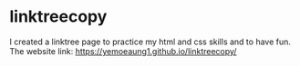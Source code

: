 # linktreecopy

I created a linktree page to practice my html and css skills and to have fun.
The website link: https://yemoeaung1.github.io/linktreecopy/
